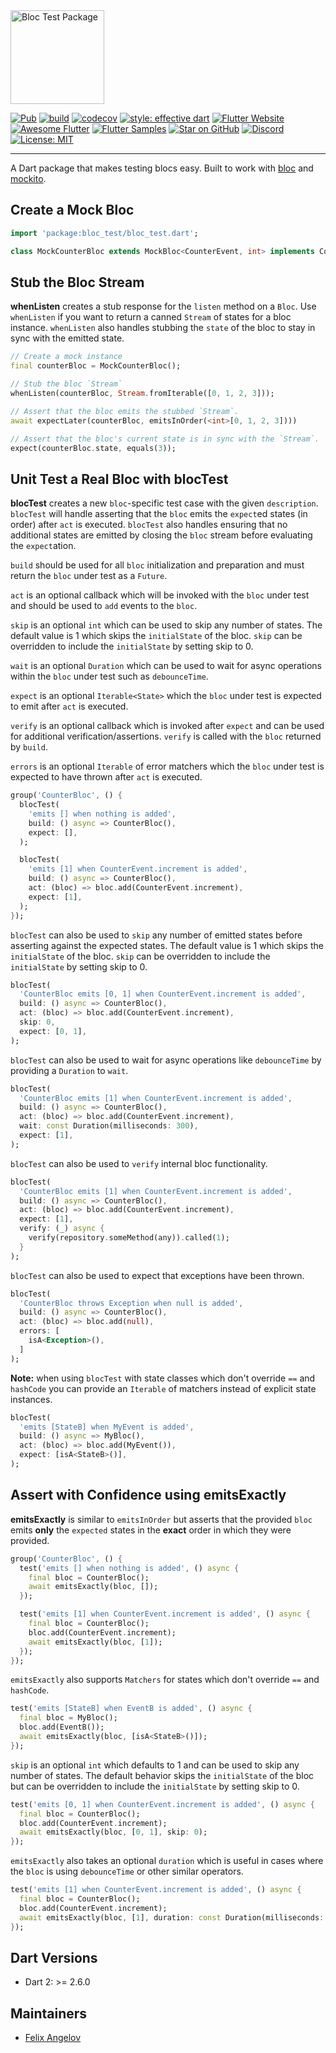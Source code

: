 <img src="https://raw.githubusercontent.com/felangel/bloc/feat/bloc-extends-cubit/docs/assets/bloc_test_logo_full.png" height="150" alt="Bloc Test Package" />

[![Pub](https://img.shields.io/pub/v/bloc_test.svg)](https://pub.dev/packages/bloc_test)
[![build](https://github.com/felangel/bloc/workflows/build/badge.svg)](https://github.com/felangel/bloc/actions)
[![codecov](https://codecov.io/gh/felangel/Bloc/branch/master/graph/badge.svg)](https://codecov.io/gh/felangel/bloc)
[![style: effective dart](https://img.shields.io/badge/style-effective_dart-40c4ff.svg)](https://github.com/tenhobi/effective_dart)
[![Flutter Website](https://img.shields.io/badge/flutter-website-deepskyblue.svg)](https://flutter.dev/docs/development/data-and-backend/state-mgmt/options#bloc--rx)
[![Awesome Flutter](https://img.shields.io/badge/awesome-flutter-blue.svg?longCache=true)](https://github.com/Solido/awesome-flutter#standard)
[![Flutter Samples](https://img.shields.io/badge/flutter-samples-teal.svg?longCache=true)](http://fluttersamples.com)
[![Star on GitHub](https://img.shields.io/github/stars/felangel/bloc.svg?style=flat&logo=github&colorB=deeppink&label=stars)](https://github.com/felangel/bloc)
[![Discord](https://img.shields.io/discord/649708778631200778.svg?logo=discord&color=blue)](https://discord.gg/Hc5KD3g)
[![License: MIT](https://img.shields.io/badge/license-MIT-purple.svg)](https://opensource.org/licenses/MIT)

---

A Dart package that makes testing blocs easy. Built to work with [bloc](https://pub.dev/packages/bloc) and [mockito](https://pub.dev/packages/mockito).

## Create a Mock Bloc

```dart
import 'package:bloc_test/bloc_test.dart';

class MockCounterBloc extends MockBloc<CounterEvent, int> implements CounterBloc {}
```

## Stub the Bloc Stream

**whenListen** creates a stub response for the `listen` method on a `Bloc`. Use `whenListen` if you want to return a canned `Stream` of states for a bloc instance. `whenListen` also handles stubbing the `state` of the bloc to stay in sync with the emitted state.

```dart
// Create a mock instance
final counterBloc = MockCounterBloc();

// Stub the bloc `Stream`
whenListen(counterBloc, Stream.fromIterable([0, 1, 2, 3]));

// Assert that the bloc emits the stubbed `Stream`.
await expectLater(counterBloc, emitsInOrder(<int>[0, 1, 2, 3])))

// Assert that the bloc's current state is in sync with the `Stream`.
expect(counterBloc.state, equals(3));
```

## Unit Test a Real Bloc with blocTest

**blocTest** creates a new `bloc`-specific test case with the given `description`. `blocTest` will handle asserting that the `bloc` emits the `expect`ed states (in order) after `act` is executed. `blocTest` also handles ensuring that no additional states are emitted by closing the `bloc` stream before evaluating the `expect`ation.

`build` should be used for all `bloc` initialization and preparation and must return the `bloc` under test as a `Future`.

`act` is an optional callback which will be invoked with the `bloc` under test and should be used to `add` events to the `bloc`.

`skip` is an optional `int` which can be used to skip any number of states. The default value is 1 which skips the `initialState` of the bloc. `skip` can be overridden to include the `initialState` by setting skip to 0.

`wait` is an optional `Duration` which can be used to wait for async operations within the `bloc` under test such as `debounceTime`.

`expect` is an optional `Iterable<State>` which the `bloc` under test is expected to emit after `act` is executed.

`verify` is an optional callback which is invoked after `expect` and can be used for additional verification/assertions. `verify` is called with the `bloc` returned by `build`.

`errors` is an optional `Iterable` of error matchers which the `bloc` under test is expected to have thrown after `act` is executed.

```dart
group('CounterBloc', () {
  blocTest(
    'emits [] when nothing is added',
    build: () async => CounterBloc(),
    expect: [],
  );

  blocTest(
    'emits [1] when CounterEvent.increment is added',
    build: () async => CounterBloc(),
    act: (bloc) => bloc.add(CounterEvent.increment),
    expect: [1],
  );
});
```

`blocTest` can also be used to `skip` any number of emitted states before asserting against the expected states. The default value is 1 which skips the `initialState` of the bloc. `skip` can be overridden to include the `initialState` by setting skip to 0.

```dart
blocTest(
  'CounterBloc emits [0, 1] when CounterEvent.increment is added',
  build: () async => CounterBloc(),
  act: (bloc) => bloc.add(CounterEvent.increment),
  skip: 0,
  expect: [0, 1],
);
```

`blocTest` can also be used to wait for async operations like `debounceTime` by providing a `Duration` to `wait`.

```dart
blocTest(
  'CounterBloc emits [1] when CounterEvent.increment is added',
  build: () async => CounterBloc(),
  act: (bloc) => bloc.add(CounterEvent.increment),
  wait: const Duration(milliseconds: 300),
  expect: [1],
);
```

`blocTest` can also be used to `verify` internal bloc functionality.

```dart
blocTest(
  'CounterBloc emits [1] when CounterEvent.increment is added',
  build: () async => CounterBloc(),
  act: (bloc) => bloc.add(CounterEvent.increment),
  expect: [1],
  verify: (_) async {
    verify(repository.someMethod(any)).called(1);
  }
);
```

`blocTest` can also be used to expect that exceptions have been thrown.

```dart
blocTest(
  'CounterBloc throws Exception when null is added',
  build: () async => CounterBloc(),
  act: (bloc) => bloc.add(null),
  errors: [
    isA<Exception>(),
  ]
);
```

**Note:** when using `blocTest` with state classes which don't override `==` and `hashCode` you can provide an `Iterable` of matchers instead of explicit state instances.

```dart
blocTest(
  'emits [StateB] when MyEvent is added',
  build: () async => MyBloc(),
  act: (bloc) => bloc.add(MyEvent()),
  expect: [isA<StateB>()],
);
```

## Assert with Confidence using emitsExactly

**emitsExactly** is similar to `emitsInOrder` but asserts that the provided `bloc` emits **only** the `expected` states in the **exact** order in which they were provided.

```dart
group('CounterBloc', () {
  test('emits [] when nothing is added', () async {
    final bloc = CounterBloc();
    await emitsExactly(bloc, []);
  });

  test('emits [1] when CounterEvent.increment is added', () async {
    final bloc = CounterBloc();
    bloc.add(CounterEvent.increment);
    await emitsExactly(bloc, [1]);
  });
});
```

`emitsExactly` also supports `Matchers` for states which don't override `==` and `hashCode`.

```dart
test('emits [StateB] when EventB is added', () async {
  final bloc = MyBloc();
  bloc.add(EventB());
  await emitsExactly(bloc, [isA<StateB>()]);
});
```

`skip` is an optional `int` which defaults to 1 and can be used to skip any number of states. The default behavior skips the `initialState` of the bloc but can be overridden to include the `initialState` by setting skip to 0.

```dart
test('emits [0, 1] when CounterEvent.increment is added', () async {
  final bloc = CounterBloc();
  bloc.add(CounterEvent.increment);
  await emitsExactly(bloc, [0, 1], skip: 0);
});
```

`emitsExactly` also takes an optional `duration` which is useful in cases where the `bloc` is using `debounceTime` or other similar operators.

```dart
test('emits [1] when CounterEvent.increment is added', () async {
  final bloc = CounterBloc();
  bloc.add(CounterEvent.increment);
  await emitsExactly(bloc, [1], duration: const Duration(milliseconds: 300));
});
```

## Dart Versions

- Dart 2: >= 2.6.0

## Maintainers

- [Felix Angelov](https://github.com/felangel)
